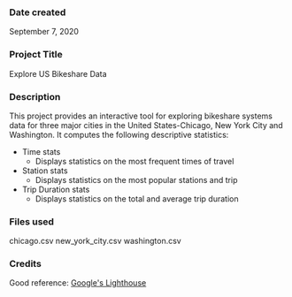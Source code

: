 ### Date created
September 7, 2020

### Project Title
Explore US Bikeshare Data

### Description
This project provides an interactive tool for exploring bikeshare
systems data for three major cities in the United States-Chicago,
New York City and Washington.  It computes the following descriptive
statistics:
* Time stats
  * Displays statistics on the most frequent times of travel
* Station stats
  * Displays statistics on the most popular stations and trip
* Trip Duration stats  
  * Displays statistics on the total and average trip duration

### Files used
chicago.csv
new_york_city.csv
washington.csv

### Credits
Good reference:
[Google's Lighthouse](https://github.com/GoogleChrome/lighthouse)
